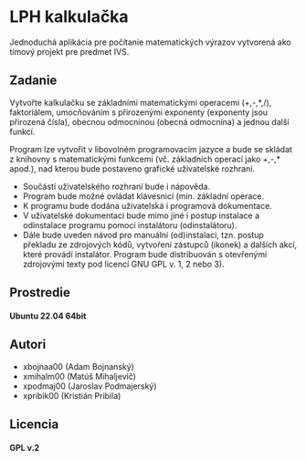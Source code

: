 # LPH kalkulačka

Jednoduchá aplikácia pre počítanie matematických výrazov vytvorená ako tímový projekt pre predmet IVS.

## Zadanie

Vytvořte kalkulačku se základními matematickými operacemi (+,-,*,/), faktoriálem, umocňováním s přirozenými exponenty (exponenty jsou přirozená čísla), obecnou odmocninou (obecná odmocnina) a jednou další funkcí.

Program lze vytvořit v libovolném programovacím jazyce a bude se skládat z knihovny s matematickými funkcemi (vč. základních operací jako +,-,* apod.), nad kterou bude postaveno grafické uživatelské rozhraní.

- Součástí uživatelského rozhraní bude i nápověda.
- Program bude možné ovládat klávesnicí (min. základní operace.
- K programu bude dodána uživatelská i programová dokumentace.
- V uživatelské dokumentaci bude mimo jiné i postup instalace a odinstalace programu pomocí instalátoru (odinstalátoru).
- Dále bude uveden návod pro manuální (od)instalaci, tzn. postup překladu ze zdrojových kódů, vytvoření zástupců (ikonek) a dalších akcí, které provádí instalátor.
Program bude distribuován s otevřenými zdrojovými texty pod licencí GNU GPL v. 1, 2 nebo 3).

## Prostredie

#### Ubuntu 22.04 64bit

## Autori

- xbojnaa00 (Adam Bojnanský)
- xmihalm00 (Matúš Mihaljevič)
- xpodmaj00 (Jaroslav Podmajerský)
- xpribik00 (Kristián Pribila)

## Licencia

#### GPL v.2